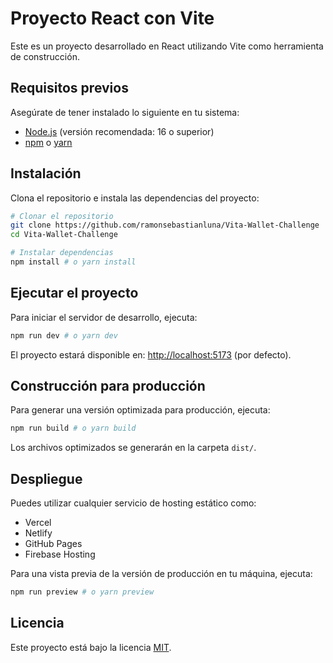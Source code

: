 # Proyecto React con Vite

Este es un proyecto desarrollado en React utilizando Vite como herramienta de construcción.

## Requisitos previos

Asegúrate de tener instalado lo siguiente en tu sistema:

- [Node.js](https://nodejs.org/) (versión recomendada: 16 o superior)
- [npm](https://www.npmjs.com/) o [yarn](https://yarnpkg.com/)

## Instalación

Clona el repositorio e instala las dependencias del proyecto:

```sh
# Clonar el repositorio
git clone https://github.com/ramonsebastianluna/Vita-Wallet-Challenge
cd Vita-Wallet-Challenge

# Instalar dependencias
npm install # o yarn install
```

## Ejecutar el proyecto

Para iniciar el servidor de desarrollo, ejecuta:

```sh
npm run dev # o yarn dev
```

El proyecto estará disponible en: [http://localhost:5173](http://localhost:5173) (por defecto).

## Construcción para producción

Para generar una versión optimizada para producción, ejecuta:

```sh
npm run build # o yarn build
```

Los archivos optimizados se generarán en la carpeta `dist/`.

## Despliegue

Puedes utilizar cualquier servicio de hosting estático como:

- Vercel
- Netlify
- GitHub Pages
- Firebase Hosting

Para una vista previa de la versión de producción en tu máquina, ejecuta:

```sh
npm run preview # o yarn preview
```

## Licencia

Este proyecto está bajo la licencia [MIT](LICENSE).


